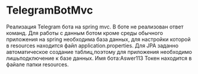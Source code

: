 # TelegramBotMvc

Реализация Telegram бота на spring mvc.
В боте не реализован ответ команд.
Для работы с данным ботом кроме среды обычного приложения на spring необходима база данных,
для настройки которой в resources находится файл application.properties.
Для JPA заданно автоматическое создание таблиц,поэтому для приложения необходимо лишьподключение к базе данных.
Имя бота:Aswer113
Токен находится в файале папки resources.
